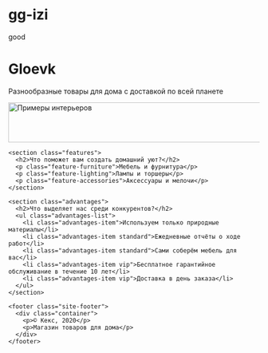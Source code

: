 # gg-izi
good
<h1>Gloevk</h1>
        <p>Разнообразные товары для дома с доставкой по всей планете</p>
        <img src="img/gloevk-examples.png" width="510" height="80" alt="Примеры интерьеров">
      </div>
    </header>

    <section class="features">
      <h2>Что поможет вам создать домашний уют?</h2>
      <p class="feature-furniture">Мебель и фурнитура</p>
      <p class="feature-lighting">Лампы и торшеры</p>
      <p class="feature-accessories">Аксессуары и мелочи</p>
    </section>

    <section class="advantages">
      <h2>Что выделяет нас среди конкурентов?</h2>
      <ul class="advantages-list">
        <li class="advantages-item">Используем только природные материалы</li>
        <li class="advantages-item standard">Ежедневные отчёты о ходе работ</li>
        <li class="advantages-item standard">Сами соберём мебель для вас</li>
        <li class="advantages-item vip">Бесплатное гарантийное обслуживание в течение 10 лет</li>
        <li class="advantages-item vip">Доставка в день заказа</li>
      </ul>
    </section>

    <footer class="site-footer">
      <div class="container">
        <p>© Кекс, 2020</p>
        <p>Магазин товаров для дома</p>
      </div>
    </footer>
  </body>
</html>
